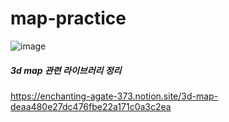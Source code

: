 # map-practice

![image](https://user-images.githubusercontent.com/98101323/151982936-87a130df-f351-431b-89cd-6867229e3095.png)

##### 3d map 관련 라이브러리 정리
https://enchanting-agate-373.notion.site/3d-map-deaa480e27dc476fbe22a171c0a3c2ea
